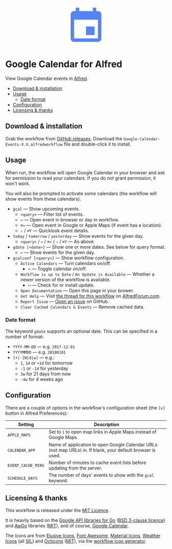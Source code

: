 
<div align="center">
    <img height="128" width="128" src="./icons/icon.png">
</div>

Google Calendar for Alfred
==========================

View Google Calendar events in [Alfred][alfred].

<!-- MarkdownTOC autolink="true" bracket="round" depth="3" autoanchor="true" -->

- [Download & installation](#download--installation)
- [Usage](#usage)
    - [Date format](#date-format)
- [Configuration](#configuration)
- [Licensing & thanks](#licensing--thanks)

<!-- /MarkdownTOC -->


<a name="download--installation"></a>
Download & installation
-----------------------

Grab the workflow from [GitHub releases][download]. Download the `Google-Calendar-Events-X.X.alfredworkflow` file and double-click it to install.


<a name="usage"></a>
Usage
-----

When run, the workflow will open Google Calendar in your browser and ask for permission to read your calendars. If you do not grant permission, it won't work.

You will also be prompted to activate some calendars (the workflow will show events from these calendars).

- `gcal` — Show upcoming events.
    - `<query>` — Filter list of events.
    - `↩` — Open event in browser or day in workflow.
    - `⌘↩` — Open event in Google or Apple Maps (if event has a location).
    - `⇧` / `⌘Y` — Quicklook event details.
- `today` / `tomorrow` / `yesterday` — Show events for the given day.
    - `<query>` / `↩` / `⌘↩` / `⇧` / `⌘Y` — As above.
- `gdate [<date>]` — Show one or more dates. See below for query format.
    - `↩` — Show events for the given day.
- `gcalconf [<query>]` — Show workflow configuration.
    - `Active Calendars` — Turn calendars on/off.
        - `↩` — Toggle calendar on/off.
    - `Workflow is up to Date` / `An Update is Available` — Whether a newer version of the workflow is available.
        - `↩` — Check for or install update.
    - `Open Documentation` — Open this page in your brower.
    - `Get Help` — Visit [the thread for this workflow][forumthread] on [AlfredForum.com][alfredforum].
    - `Report Issue` — [Open an issue][issues] on GitHub.
    - `Clear Cached Calendars & Events` — Remove cached data.


<a name="date-format"></a>
### Date format ###

The keyword `gdate` supports an optional date. This can be specified in a number of format:

- `YYYY-MM-DD` — e.g. `2017-12-01`
- `YYYYMMDD` — e.g. `20180101`
- `[+|-]N[d|w]` — e.g.:
    - `1`, `1d` or `+1d` for tomorrow
    - `-1` or `-1d` for yesterday
    - `3w` for 21 days from now
    - `-4w` for 4 weeks ago

<a name="configuration"></a>
Configuration
-------------

There are a couple of options in the workflow's configuration sheet (the `[x]` button in Alfred Preferences):

|      Setting       |                                                 Description                                                 |
|--------------------|-------------------------------------------------------------------------------------------------------------|
| `APPLE_MAPS`       | Set to `1` to open map links in Apple Maps instead of Google Maps.                                          |
| `CALENDAR_APP`     | Name of application to open Google Calendar URLs (not map URLs) in. If blank, your default browser is used. |
| `EVENT_CACHE_MINS` | Number of minutes to cache event lists before updating from the server.                                     |
| `SCHEDULE_DAYS`    | The number of days' events to show with the `gcal` keyword.                                                 |


<a name="licensing--thanks"></a>
Licensing & thanks
------------------

This workflow is released under the [MIT Licence][mit].

It is heavily based on the [Google API libraries for Go][google-libs] ([BSD 3-clause licence][google-licence]) and [AwGo][awgo] libraries ([MIT][mit]), and of course, [Google Calendar][gcal].


The icons are from [Elusive Icons][elusive], [Font Awesome][awesome], [Material Icons][material], [Weather Icons][weather] (all [SIL][sil]) and [Octicons][octicons] ([MIT][mit]), via the [workflow icon generator][icongen].


[gcal]: https://calendar.google.com/calendar/
[google-libs]: https://github.com/google/google-api-go-client
[google-licence]: https://github.com/google/google-api-go-client/blob/master/LICENSE
[alfred]: https://alfredapp.com/
[alfredforum]: https://www.alfredforum.com/
[awgo]: https://github.com/deanishe/awgo
[forumthread]: https://www.alfredforum.com/
[download]: https://github.com/deanishe/alfred-gcal/releases/latest
[issues]: https://github.com/deanishe/alfred-gcal/issues
[sil]: http://scripts.sil.org/cms/scripts/page.php?site_id=nrsi&id=OFL
[mit]: https://opensource.org/licenses/MIT
[elusive]: https://github.com/aristath/elusive-iconfont
[awesome]: http://fortawesome.github.io/Font-Awesome/
[material]: http://zavoloklom.github.io/material-design-iconic-font/
[octicons]: https://octicons.github.com/
[weather]: https://erikflowers.github.io/weather-icons/
[icongen]: http://icons.deanishe.net
